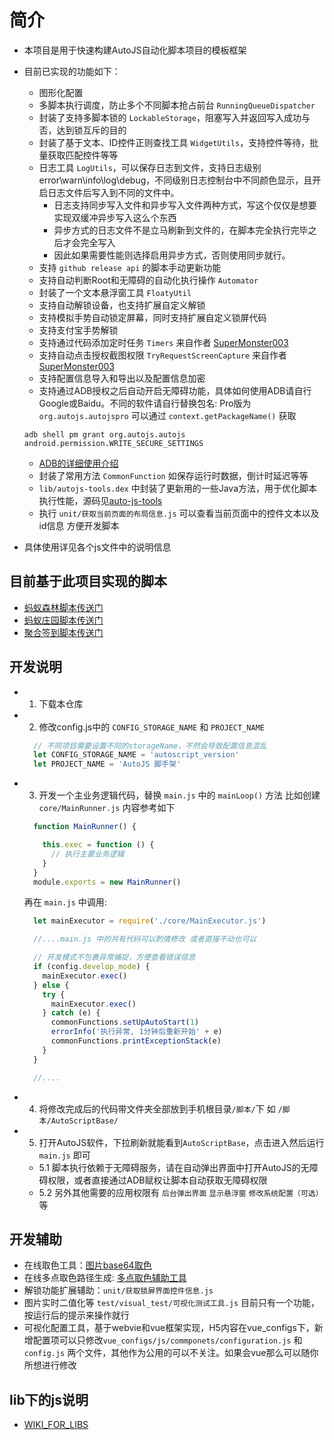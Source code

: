 # 简介

- 本项目是用于快速构建AutoJS自动化脚本项目的模板框架
- 目前已实现的功能如下：
  - 图形化配置
  - 多脚本执行调度，防止多个不同脚本抢占前台 `RunningQueueDispatcher`
  - 封装了支持多脚本锁的 `LockableStorage`，阻塞写入并返回写入成功与否，达到锁互斥的目的
  - 封装了基于文本、ID控件正则查找工具 `WidgetUtils`，支持控件等待，批量获取匹配控件等等
  - 日志工具 `LogUtils`，可以保存日志到文件，支持日志级别 error\warn\info\log\debug，不同级别日志控制台中不同颜色显示，且开启日志文件后写入到不同的文件中。
    - 日志支持同步写入文件和异步写入文件两种方式，写这个仅仅是想要实现双缓冲异步写入这么个东西
    - 异步方式的日志文件不是立马刷新到文件的，在脚本完全执行完毕之后才会完全写入
    - 因此如果需要性能则选择启用异步方式，否则使用同步就行。
  - 支持 `github release api` 的脚本手动更新功能
  - 支持自动判断Root和无障碍的自动化执行操作 `Automator`
  - 封装了一个文本悬浮窗工具 `FloatyUtil`
  - 支持自动解锁设备，也支持扩展自定义解锁
  - 支持模拟手势自动锁定屏幕，同时支持扩展自定义锁屏代码
  - 支持支付宝手势解锁
  - 支持通过代码添加定时任务 `Timers` 来自作者 [SuperMonster003](https://github.com/SuperMonster003)
  - 支持自动点击授权截图权限 `TryRequestScreenCapture` 来自作者 [SuperMonster003](https://github.com/SuperMonster003)
  - 支持配置信息导入和导出以及配置信息加密
  - 支持通过ADB授权之后自动开启无障碍功能，具体如何使用ADB请自行Google或Baidu。不同的软件请自行替换包名: Pro版为 `org.autojs.autojspro` 可以通过 `context.getPackageName()` 获取

  ```shell
  adb shell pm grant org.autojs.autojs android.permission.WRITE_SECURE_SETTINGS
  ```

  - [ADB的详细使用介绍](./resources/doc/ADB授权脚本自动开启无障碍权限.md)
  - 封装了常用方法 `CommonFunction` 如保存运行时数据，倒计时延迟等等
  - `lib/autojs-tools.dex` 中封装了更新用的一些Java方法，用于优化脚本执行性能，源码见[auto-js-tools](https://github.com/TonyJiangWJ/auto-js-tools)
  - 执行 `unit/获取当前页面的布局信息.js` 可以查看当前页面中的控件文本以及id信息 方便开发脚本
- 具体使用详见各个js文件中的说明信息

## 目前基于此项目实现的脚本

- [蚂蚁森林脚本传送门](https://github.com/TonyJiangWJ/Ant-Forest)
- [蚂蚁庄园脚本传送门](https://github.com/TonyJiangWJ/Ant-Manor)
- [聚合签到脚本传送门](https://github.com/TonyJiangWJ/Unify-Sign)

## 开发说明

- 1. 下载本仓库
- 2. 修改config.js中的 `CONFIG_STORAGE_NAME` 和 `PROJECT_NAME`

  ```javascript
    // 不同项目需要设置不同的storageName，不然会导致配置信息混乱
    let CONFIG_STORAGE_NAME = 'autoscript_version'
    let PROJECT_NAME = 'AutoJS 脚手架'
  ```

- 3. 开发一个主业务逻辑代码，替换 `main.js` 中的 `mainLoop()` 方法
  比如创建 `core/MainRunner.js` 内容参考如下

  ```javascript
    function MainRunner() {

      this.exec = function () {
        // 执行主要业务逻辑
      }
    }
    module.exports = new MainRunner()
  ```

  再在 `main.js` 中调用:

  ```javascript
    let mainExecutor = require('./core/MainExecutor.js')

    //....main.js 中的共有代码可以酌情修改 或者直接不动也可以

    // 开发模式不包裹异常捕捉，方便查看错误信息
    if (config.develop_mode) {
      mainExecutor.exec()
    } else {
      try {
        mainExecutor.exec()
      } catch (e) {
        commonFunctions.setUpAutoStart(1)
        errorInfo('执行异常, 1分钟后重新开始' + e)
        commonFunctions.printExceptionStack(e)
      }
    }

    //....

  ```

- 4. 将修改完成后的代码带文件夹全部放到手机根目录`/脚本/`下 如 `/脚本/AutoScriptBase/`
- 5. 打开AutoJS软件，下拉刷新就能看到`AutoScriptBase`，点击进入然后运行 `main.js` 即可
  - 5.1 脚本执行依赖于无障碍服务，请在自动弹出界面中打开AutoJS的无障碍权限，或者直接通过ADB赋权让脚本自动获取无障碍权限
  - 5.2 另外其他需要的应用权限有 `后台弹出界面` `显示悬浮窗` `修改系统配置（可选）` 等

## 开发辅助

- 在线取色工具：[图片base64取色](https://tonyjiangwj.gitee.io/statics/pic_base64.html)
- 在线多点取色路径生成: [多点取色辅助工具](https://tonyjiangwj.gitee.io/statics/multi_color_assist.html)
- 解锁功能扩展辅助：`unit/获取锁屏界面控件信息.js`
- 图片实时二值化等 `test/visual_test/可视化测试工具.js` 目前只有一个功能，按运行后的提示来操作就行
- 可视化配置工具，基于webvie和vue框架实现，H5内容在vue_configs下，新增配置项可以只修改`vue_configs/js/commponets/configuration.js` 和 `config.js` 两个文件，其他作为公用的可以不关注。如果会vue那么可以随你所想进行修改

## lib下的js说明

- [WIKI_FOR_LIBS](./resources/doc/WIKI_FOR_LIBS.md)
